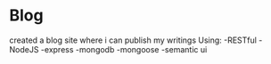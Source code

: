 # Blog
created a blog site where i can publish my writings 
Using:
-RESTful
-NodeJS
-express
-mongodb
-mongoose
-semantic ui
